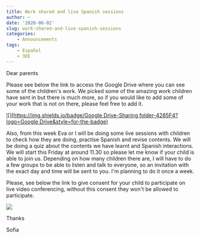 ```yaml
---
title: Work shared and live Spanish sessions
author: ~
date: '2020-06-02'
slug: work-shared-and-live-spanish-sessions
categories:
    - Announcements
tags:
    - Español
    - 3EE
---
```


Dear parents
 
Please see below the link to access the Google Drive where you can see some of the children's work. We picked some of the amazing work children have sent in but there is much more, so if you would like to add some of your work that is not on there, please feel free to add it.
 
[![](https://img.shields.io/badge/Google Drive-Sharing folder-4285F4?logo=Google Drive&style=for-the-badge)](https://drive.google.com/drive/u/1/folders/1ZpQ5NmdQhzINYQFSdLu_z9krtx06Hh8m)
 
Also, from this week Eva or I will be doing some live sessions with children to check how they are doing, practise Spanish and revise contents. We will be doing a quiz about the contents we have learnt and Spanish interactions. We will start this Friday at around 11.30 so please let me know if your child is able to join us. Depending on how many children there are, I will have to do a few groups to be able to listen and talk to everyone, so an invitation with the exact day and time will be sent to you. I'm planning to do it once a week.
 
Please, see below the link to give consent for your child to participate on live video conferencing, without this consent they won't be allowed to participate.
 
[![](https://img.shields.io/badge/Form-Consent-4285F4?logo=Google&style=for-the-badge)](https://docs.google.com/forms/d/e/1FAIpQLSfJtiR97ReL8wnc-aWMB73dTaAQqA4fmxmhgq2JViQQOV4N9Q/viewform)
 
Thanks 
 
Sofia
